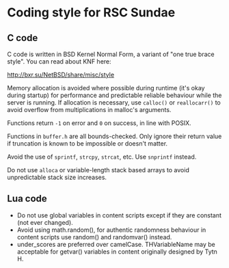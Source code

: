 Coding style for RSC Sundae
===========================

C code
------

C code is written in BSD Kernel Normal Form, a variant of "one
true brace style". You can read about KNF here:

http://bxr.su/NetBSD/share/misc/style

Memory allocation is avoided where possible during runtime (it's okay
during startup) for performance and predictable reliable behaviour
while the server is running.  If allocation is necessary, use `calloc()`
or `reallocarr()` to avoid overflow from multiplications in malloc's
arguments.

Functions return `-1` on error and `0` on success, in line with POSIX.

Functions in `buffer.h` are all bounds-checked.  Only ignore their
return value if truncation is known to be impossible or doesn't
matter.

Avoid the use of `sprintf`, `strcpy`, `strcat`, etc.  Use
`snprintf` instead.

Do not use `alloca` or variable-length stack based arrays to avoid
unpredictable stack size increases.

Lua code
--------

* Do not use global variables in content scripts except if they are constant
  (not ever changed).
* Avoid using math.random(), for authentic randomness behaviour
  in content scripts use random() and randomvar() instead.
* under_scores are preferred over camelCase. THVariableName may be
  acceptable for getvar() variables in content originally designed by
  Tytn H.
